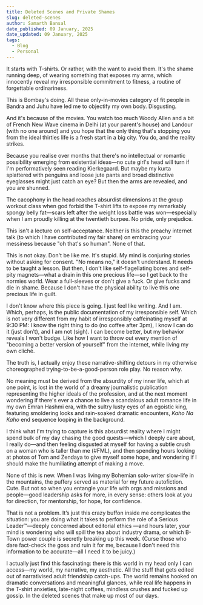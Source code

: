 ```yaml
---
title: Deleted Scenes and Private Shames
slug: deleted-scenes
author: Samarth Bansal
date_published: 09 January, 2025
date_updated: 09 January, 2025
tags:
  - Blog
  - Personal
---
```

It starts with T-shirts. Or rather, with the want to avoid them. It's the shame running deep, of wearing something that exposes my arms, which innocently reveal my irresponsible commitment to fitness, a routine of forgettable ordinariness.

This is Bombay's doing. All these only-in-movies category of fit people in Bandra and Juhu have led me to objectify my own body. Disgusting.

And it's because of the movies. You watch too much Woody Allen and a bit of French New Wave cinema in Delhi (at your parent's house) and Landour (with no one around) and you hope that the only thing that's stopping you from the ideal thirties life is a fresh start in a big city. You do, and the reality strikes.

Because you realise over months that there's no intellectual or romantic possibility emerging from existential ideas—no cute girl's head will turn if I'm performatively seen reading Kierkegaard. But maybe my kurta splattered with penguins and loose jute pants and broad distinctive eyeglasses might just catch an eye? But then the arms are revealed, and you are shunned.

The cacophony in the head reaches absurdist dimensions at the group workout class when god forbid the T-shirt lifts to expose my remarkably spongy belly fat—scars left after the weight loss battle was won—especially when I am proudly killing at the twentieth burpee. No pride, only prejudice.

This isn't a lecture on self-acceptance. Neither is this the preachy internet talk (to which I have contributed my fair share) on embracing your messiness because "oh that's so human". None of that.

This is not okay. Don't be like me. It's stupid. My mind is conjuring stories without asking for consent. "No means no," it doesn't understand. It needs to be taught a lesson. But then, I don't like self-flagellating bores and self-pity magnets—what a drain in this one precious life—so I get back to the normies world. Wear a full-sleeves or don't give a fuck. Or give fucks and die in shame. Because I don't have the physical ability to live this one precious life in guilt. 

I don't know where this piece is going. I just feel like writing. And I am. Which, perhaps, is the public documentation of my irresponsible self. Which is not very different from my habit of irresponsibly caffeinating myself at 9:30 PM: I know the right thing to do (no coffee after 3pm), I know I can do it (just don’t), and I am not (sigh). I can become better, but my behavior reveals I won't budge. Like how I want to throw out every mention of "becoming a better version of yourself" from the internet, while living my own cliché.

The truth is, I actually enjoy these narrative-shifting detours in my otherwise choreographed trying-to-be-a-good-person role play. No reason why. 

No meaning must be derived from the absurdity of my inner life, which at one point, is lost in the world of a dreamy journalistic publication representing the higher ideals of the profession, and at the next moment wondering if there's ever a chance to live a scandalous adult romance life in my own Emran Hashmi era, with the sultry lusty eyes of an egoistic king, featuring smoldering looks and rain-soaked dramatic encounters, *Kaho Na Kaho* end sequence looping in the background. 

I think what I'm trying to capture is this absurdist reality where I might spend bulk of my day chasing the good quests—which I deeply care about, I really do—and then feeling disgusted at myself for having a subtle crush on a woman who is taller than me (\#FML), and then spending hours looking at photos of Tom and Zendaya to give myself some hope, and wondering if I should make the humiliating attempt of making a move. 

None of this is new. When I was living my Bohemian solo-writer slow-life in the mountains, the puffery served as material for my future autofiction. Cute. But not so when you entangle your life with orgs and missions and people—good leadership asks for more, in every sense: others look at you for direction, for mentorship, for hope, for confidence. 

That is not a problem. It’s just this crazy buffon inside me complicates the situation: you are doing what it takes to perform the role of a Serious Leader™—deeply concerned about editorial ethics —and hours later, your mind is wondering who will spill the tea about industry drama, or which B-Town power couple is secretly breaking up this week. (Curse those who dare fact-check the goss and ruin it for me, because I don't need this information to be accurate—all I need it to be juicy.)

I actually just find this fascinating: there is this world in my head only I can access—my world, my narrative, my aesthetic. All the stuff that gets edited out of narrativised adult friendship catch-ups. The world remains hooked on dramatic conversations and meaningful glances, while real life happens in the T-shirt anxieties, late-night coffees, mindless crushes and fucked up gossip. In the deleted scenes that make up most of our days.